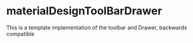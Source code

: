 # materialDesignToolBarDrawer

This is a template implementation of the toolbar and Drawer, backwards compatible
